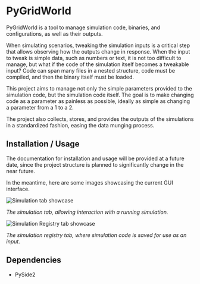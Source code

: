 # PyGridWorld

PyGridWorld is a tool to manage simulation code, binaries, and configurations, as well as their outputs.

When simulating scenarios, tweaking the simulation inputs is a critical step that allows
observing how the outputs change in response. When the input to tweak is simple data,
such as numbers or text, it is not too difficult to manage, but what if the code of the
simulation itself becomes a tweakable input? Code can span many files in a nested structure,
code must be compiled, and then the binary itself must be loaded.

This project aims to manage not only the simple parameters provided to the simulation code, but the
simulation code itself. The goal is to make changing code as a parameter as painless as possible,
ideally as simple as changing a parameter from a 1 to a 2.

The project also collects, stores, and provides the outputs of the simulations in a standardized
fashion, easing the data munging process.

## Installation / Usage

The documentation for installation and usage will be provided at a future date, since the project
structure is planned to significantly change in the near future.

In the meantime, here are some images showcasing the current GUI interface.


![Simulation tab showcase](https://user-images.githubusercontent.com/5760167/109278108-c31f0580-77dd-11eb-8e46-9379afb7c89f.png)

*The simulation tab, allowing interaction with a running simulation.*


![Simulation Registry tab showcase](https://user-images.githubusercontent.com/5760167/109278410-201abb80-77de-11eb-8a68-31064e531313.png)

*The simulation registry tab, where simulation code is saved for use as an input.*

## Dependencies
+ PySide2
